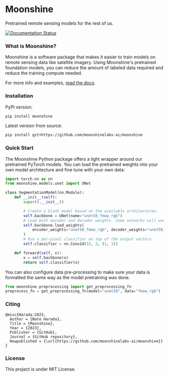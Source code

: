 # Moonshine
Pretrained remote sensing models for the rest of us.

[![Documentation Status](https://readthedocs.org/projects/moonshineai/badge/?version=latest)](https://moonshineai.readthedocs.io/en/latest/?badge=latest)

### What is Moonshine?
Moonshine is a software package that makes it easier to train models on remote sensing data like satellite imagery. Using Moonshine's pretrained foundation models, you can reduce the amount of labeled data required and reduce the training compute needed.

For more info and examples, [read the docs](https://moonshineai.readthedocs.io/en/latest/?badge=latest).

### Installation
PyPI version:

```sh
pip install moonshine
```

Latest version from source:

```sh
pip install git+https://github.com/moonshinelabs-ai/moonshine
```

### Quick Start
The Moonshine Python package offers a light wrapper around our pretrained PyTorch models. You can load the pretrained weights into your own model architecture and fine tune with your own data:

```python
import torch.nn as nn
from moonshine.models.unet import UNet

class SegmentationModel(nn.Module):
    def __init__(self):
        super().__init__()

        # Create a blank model based on the available architectures.
        self.backbone = UNet(name="unet50_fmow_rgb")
        # Load both encoder and decoder weights. Some networks will want to not load the decoder.
        self.backbone.load_weights(
            encoder_weights="unet50_fmow_rgb", decoder_weights="unet50_fmow_rgb"
        )
        # Run a per-pixel classifier on top of the output vectors.
        self.classifier = nn.Conv2d(32, 2, (1, 1))

    def forward(self, x):
        x = self.backbone(x)
        return self.classifier(x)
```

You can also configure data pre-processing to make sure your data is formatted the same way as the model pretraining was done.

```python
from moonshine.preprocessing import get_preprocessing_fn
preprocess_fn = get_preprocessing_fn(model="unet50", data="fmow_rgb")
```

### Citing

```
@misc{Harada:2023,
  Author = {Nate Harada},
  Title = {Moonshine},
  Year = {2023},
  Publisher = {GitHub},
  Journal = {GitHub repository},
  Howpublished = {\url{https://github.com/moonshinelabs-ai/moonshine}}
}
```

### License

This project is under MIT License.